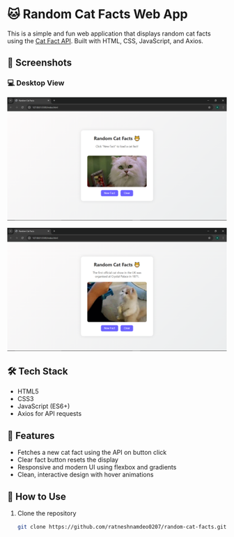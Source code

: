 # 🐱 Random Cat Facts Web App

This is a simple and fun web application that displays random cat facts using the [Cat Fact API](https://catfact.ninja/fact). Built with HTML, CSS, JavaScript, and Axios.

## 📸 Screenshots

### 💻 Desktop View
![Mobile View](Screenshot%20(350).png)

![Desktop View](Screenshot%20(351).png)

## 🛠️ Tech Stack

- HTML5
- CSS3
- JavaScript (ES6+)
- Axios for API requests

## 🎯 Features

- Fetches a new cat fact using the API on button click
- Clear fact button resets the display
- Responsive and modern UI using flexbox and gradients
- Clean, interactive design with hover animations

## 📁 How to Use

1. Clone the repository
   ```bash
   git clone https://github.com/ratneshnamdeo0207/random-cat-facts.git
